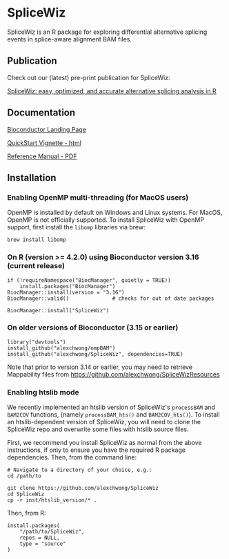 # SpliceWiz
SpliceWiz is an R package for exploring differential alternative splicing events in splice-aware alignment BAM files.

## Publication

Check out our (latest) pre-print publication for SpliceWiz:

[SpliceWiz: easy, optimized, and accurate alternative splicing analysis in R](https://www.biorxiv.org/content/10.1101/2022.07.05.498887v1)

## Documentation

[Bioconductor Landing Page](https://bioconductor.org/packages/devel/bioc/html/SpliceWiz.html)

[QuickStart Vignette - html](https://bioconductor.org/packages/devel/bioc/vignettes/SpliceWiz/inst/doc/SW_QuickStart.html)

[Reference Manual - PDF](https://bioconductor.org/packages/devel/bioc/manuals/SpliceWiz/man/SpliceWiz.pdf) 

## Installation 

### Enabling OpenMP multi-threading (for MacOS users)

OpenMP is installed by default on Windows and Linux systems. For MacOS, OpenMP
is not officially supported. To install SpliceWiz with OpenMP support, first
install the `libomp` libraries via brew:

```
brew install libomp
```

### On R (version >= 4.2.0) using Bioconductor version 3.16 (current release)

```
if (!requireNamespace("BiocManager", quietly = TRUE))
    install.packages("BiocManager")
BiocManager::install(version = "3.16")
BiocManager::valid()              # checks for out of date packages

BiocManager::install("SpliceWiz")
```

### On older versions of Bioconductor (3.15 or earlier)

```
library("devtools")
install_github("alexchwong/ompBAM")
install_github("alexchwong/SpliceWiz", dependencies=TRUE)
```

Note that prior to version 3.14 or earlier, you may need to retrieve
Mappability files from https://github.com/alexchwong/SpliceWizResources

### Enabling htslib mode

We recently implemented an htslib version of SpliceWiz's `processBAM` and
`BAM2COV` functions, (namely `processBAM_hts()` and `BAM2COV_hts()`). To
install an htslib-dependent version of SpliceWiz, you will need to clone
the SpliceWiz repo and overwrite some files with htslib source files. 

First, we recommend you install SpliceWiz as normal from the above instructions,
if only to ensure you have the required R package dependencies. Then, from the
command line:

```
# Navigate to a directory of your choice, e.g.:
cd /path/to

git clone https://github.com/alexchwong/SpliceWiz
cd SpliceWiz
cp -r inst/htslib_version/* .
```

Then, from R:

```
install.packages(
    "/path/to/SpliceWiz", 
    repos = NULL, 
    type = "source"
)
```

